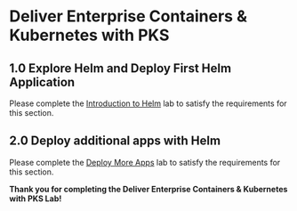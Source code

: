 # Deliver Enterprise Containers & Kubernetes with PKS

## 1.0 Explore Helm and Deploy First Helm Application

Please complete the [Introduction to Helm](https://github.com/CNA-Tech/PKS-Ninja/tree/master/LabGuides/IntroToHelm-HE4490) lab to satisfy the requirements for this section.

## 2.0 Deploy additional apps with Helm

Please complete the [Deploy More Apps](https://github.com/afewell/PKS-Ninja/tree/master/Courses/DeployMoreApps-DA6020) lab to satisfy the requirements for this section.

**Thank you for completing the Deliver Enterprise Containers & Kubernetes with PKS Lab!**
